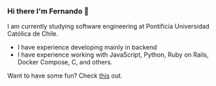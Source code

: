 ### Hi there I'm Fernando 👋

I am currently studying software engineering at Pontificia Universidad Católica de Chile.

- I have experience developing mainly in backend
- I have experience working with JavaScript, Python, Ruby on Rails, Docker Compose, C, and others.

Want to have some fun? Check [this](https://chapro8.itch.io/game-center) out.
